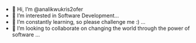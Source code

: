 - 👋 Hi, I’m @analikwukris2ofer
- 👀 I’m interested in Software Development...
- 🌱 I’m constantly learning, so please challenge me :) ...
- 💞️ I’m looking to collaborate on changing the world through the power of software ...


<!---
analikwukris2ofer/analikwukris2ofer is a ✨ special ✨ repository because its `README.md` (this file) appears on your GitHub profile.
You can click the Preview link to take a look at your changes.
--->
